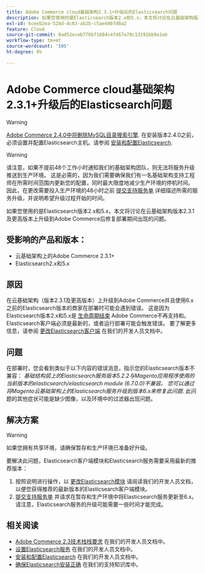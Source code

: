 ```yaml
---
title: Adobe Commerce cloud基础架构2.3.1+升级后的Elasticsearch问题
description: 如果您使用的是Elasticsearch版本2.x和5.x，本文将讨论在云基础架构版本2.3.1及更高版本上升级到Adobe Commerce后修复部署期间出现的问题。
exl-id: 6ceeb2ea-528d-4c03-ab2b-c5aed46fd0a2
feature: Cloud
source-git-commit: 0ad52eceb776b71604c4f467a70c13191bb9a1eb
workflow-type: tm+mt
source-wordcount: '505'
ht-degree: 0%

---
```


# Adobe Commerce cloud基础架构2.3.1+升级后的Elasticsearch问题

>[!WARNING]
>
>[Adobe Commerce 2.4.0中将删除MySQL目录搜索引擎](/help/announcements/adobe-commerce-announcements/mysql-catalog-search-engine-will-be-removed-in-magento-2-4-0.md). 在安装版本2.4.0之前，必须设置并配置Elasticsearch主机。请参阅 [安装和配置Elasticsearch](https://devdocs.magento.com/guides/v2.3/config-guide/elasticsearch/es-overview.html).

>[!WARNING]
>
>请注意，如果不提前48个工作小时通知我们的基础架构团队，则无法将服务升级推送到生产环境。 这是必需的，因为我们需要确保我们有一名基础架构支持工程师在所需时间范围内更新您的配置，同时最大限度地减少生产环境的停机时间。 因此，在更改需要投入生产环境的48小时之前 [提交支持服务单](/help/help-center-guide/help-center/magento-help-center-user-guide.md#submit-ticket) 详细描述所需的服务升级，并说明希望升级过程开始的时间。

如果您使用的是Elasticsearch版本2.x和5.x，本文将讨论在云基础架构版本2.3.1及更高版本上升级到Adobe Commerce后修复部署期间出现的问题。

## 受影响的产品和版本：

* 云基础架构上的Adobe Commerce 2.3.1+
* Elasticsearch2.x和5.x

## 原因

在云基础架构（版本2.3.1及更高版本）上升级到Adobe Commerce并且使用6.x之前的Elasticsearch版本的商家在部署时可能会遇到错误。 这是因为Elasticsearch版本2.x和5.x是 [生命周期结束](https://www.elastic.co/support/eol) Adobe Commerce不再支持和。 Elasticsearch客户端必须是最新的，或者运行部署可能会触发错误。 要了解更多信息，请参阅 [更改Elasticsearch客户端](https://devdocs.magento.com/guides/v2.3/config-guide/elasticsearch/es-downgrade.html) 在我们的开发人员文档中。

## 问题

在部署时，您会看到类似于以下内容的错误消息，指示您的Elasticsearch版本不兼容： *基础结构层上的Elasticsearch服务版本5.2.2与Magento应用程序使用的当前版本的elasticsearch/elasticsearch module (6.7.0.0)不兼容。*  *您可以通过将Magento云基础架构上的Elasticsearch服务升级到版本6.x来修复此问题*. 此问题的其他症状可能是缺少图像，以及环境中的过滤器出现问题。

## 解决方案

>[!WARNING]
>
>如果您拥有共享环境，请确保暂存和生产环境已准备好升级。

要解决此问题，Elasticsearch客户端模块和Elasticsearch服务需要采用最新的推荐版本：

1. 按照说明进行操作，以 [更改Elasticsearch模块](https://devdocs.magento.com/guides/v2.3/config-guide/elasticsearch/es-downgrade.html) 请阅读我们的开发人员文档，以便您获得推荐的最新版本的Elasticsearch客户端模块。
1. [提交支持服务单](/help/help-center-guide/help-center/magento-help-center-user-guide.md#submit-ticket) 并请求在暂存和生产环境中将Elasticsearch服务更新至6.x。 请注意，Elasticsearch服务的升级可能需要一些时间才能完成。

## 相关阅读

* [Adobe Commerce 2.3技术栈栈要求](https://devdocs.magento.com/guides/v2.3/install-gde/system-requirements-tech.html) 在我们的开发人员文档中。
* [设置Elasticsearch服务](https://devdocs.magento.com/cloud/project/project-conf-files_services-elastic.html) 在我们的开发人员文档中。
* [安装和配置Elasticsearch](https://devdocs.magento.com/guides/v2.3/config-guide/elasticsearch/es-overview.html) 在我们的开发人员文档中。
* [确保Elasticsearch安装正确](/help/troubleshooting/elasticsearch/ensure-elasticsearch-is-installed-properly.md) 在我们的支持知识库中。
